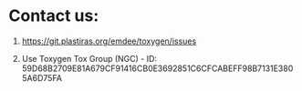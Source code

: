 # Contact us:

1) https://git.plastiras.org/emdee/toxygen/issues

2) Use Toxygen Tox Group (NGC) - 
ID: 59D68B2709E81A679CF91416CB0E3692851C6CFCABEFF98B7131E3805A6D75FA
